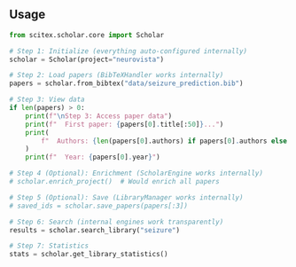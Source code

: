 <!-- ---
!-- Timestamp: 2025-09-30 05:30:02
!-- Author: ywatanabe
!-- File: /home/ywatanabe/proj/scitex_repo/src/scitex/scholar/core/README.md
!-- --- -->

## Usage

``` python
from scitex.scholar.core import Scholar

# Step 1: Initialize (everything auto-configured internally)
scholar = Scholar(project="neurovista")

# Step 2: Load papers (BibTeXHandler works internally)
papers = scholar.from_bibtex("data/seizure_prediction.bib")

# Step 3: View data
if len(papers) > 0:
    print(f"\nStep 3: Access paper data")
    print(f"  First paper: {papers[0].title[:50]}...")
    print(
        f"  Authors: {len(papers[0].authors) if papers[0].authors else 0}"
    )
    print(f"  Year: {papers[0].year}")

# Step 4 (Optional): Enrichment (ScholarEngine works internally)
# scholar.enrich_project()  # Would enrich all papers

# Step 5 (Optional): Save (LibraryManager works internally)
# saved_ids = scholar.save_papers(papers[:3])

# Step 6: Search (internal engines work transparently)
results = scholar.search_library("seizure")

# Step 7: Statistics
stats = scholar.get_library_statistics()

```

<!-- EOF -->